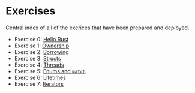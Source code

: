 # Exercises

Central index of all of the exerices that have been prepared and
deployed.

 * Exercise 0: [Hello Rust][]
 * Exercise 1: [Ownership][]
 * Exercise 2: [Borrowing][]
 * Exercise 3: [Structs][]
 * Exercise 4: [Threads][]
 * Exercise 5: [Enums and `match`][]
 * Exercise 6: [Lifetimes][]
 * Exercise 7: [Iterators][]

[Hello Rust]: cd-kickoff-hello.html
[Ownership]: cd-kickoff-ownership.html
[Borrowing]: cd-kickoff-borrowing.html
[Structs]: cd-kickoff-structs.html
[Threads]: cd-kickoff-threads.html
[Enums and `match`]: cd-kickoff-enums_match.html
[Lifetimes]: cd-kickoff-lifetimes.html
[Iterators]: cd-kickoff-iterators.html
